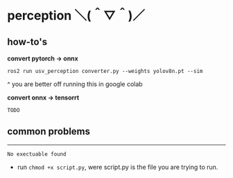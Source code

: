 # perception ＼(＾▽＾)／

## how-to's
**convert pytorch -> onnx**
```
ros2 run usv_perception converter.py --weights yolov8n.pt --sim
```
^ you are better off running this in google colab

**convert onnx -> tensorrt**
```
TODO
```

## common problems
---
`No exectuable found`
- run `chmod +x script.py`, were script.py is the file you are trying to run.
